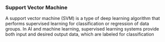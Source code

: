 
### Support Vector Machine

A support vector machine (SVM) is a type of deep learning algorithm that performs supervised learning for classification or regression of data groups. In AI and machine learning, supervised learning systems provide both input and desired output data, which are labeled for classification
